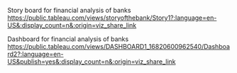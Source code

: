 Story board for financial analysis of banks
https://public.tableau.com/views/storyofthebank/Story1?:language=en-US&:display_count=n&:origin=viz_share_link


Dashboard for financial analysis of banks
https://public.tableau.com/views/DASHBOARD1_16820600962540/Dashboard2?:language=en-US&publish=yes&:display_count=n&:origin=viz_share_link
